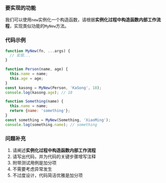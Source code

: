 <!-- 
  标题：
    请将文件保存为 “你要提的问题”.md 
  比如：
    实现一个串行请求队列.md
-->

### 要实现的功能

我们可以使用`new`实例化一个构造函数，请根据**实例化过程中构造函数内部工作流程**，实现类似功能的`MyNew`方法。
<!--
  说明：
    描述要实现的方法的具体功能
  比如：
    对于异步请求ajaxN，其中N代表请求的执行时间，如ajax1代表请求1秒后返回。实现一个串行请求队列serial函数，接收包含异步请求的数组，按顺序依次执行。
 -->

### 代码示例

```js
function MyNew(fn, ...args) {
  // 实现...
}

function Person(name, age) {
  this.name = name;
  this.age = age;
}
const kasong = MyNew(Person, 'KaSong', 18);
console.log(kasong.age); // 18

function Something(name) {
  this.name = name;
  return {name: 'something'};
}
const something = MyNew(Something, 'XiaoMing');
console.log(something.name); // something
```

<!--
  说明：
    用代码演示方法执行后的效果，请给出多个用例，方便答题者清楚明白题意
  比如：
    ```js
      const ajaxArr: Ajax[] = [ajax1, ajax2, ajax4];
      function serial(ajaxArr: Ajax[]) {
        // 实现...
      }

      serial(ajaxArr)
      // 1秒后ajax1请求完毕
      // 再过2秒，ajax2请求完毕
      // 再过4秒，ajax4请求完毕
    ```
 -->

 ### 问题补充

 <!--
  说明：
    补充影响答案质量的其他因素
  比如：
    1. 请写出实现思路、代码，并为代码的关键步骤增写注释
    2. 附带测试用例是加分项
    3. 不需要考虑异常发生
    4. 不过度设计，代码简洁优雅是加分项
 -->

1. 请阐述**实例化过程中构造函数内部工作流程**
2. 请写出代码，并为代码的关键步骤增写注释
3. 附带测试用例是加分项
4. 不需要考虑异常发生
5. 不过度设计，代码简洁优雅是加分项